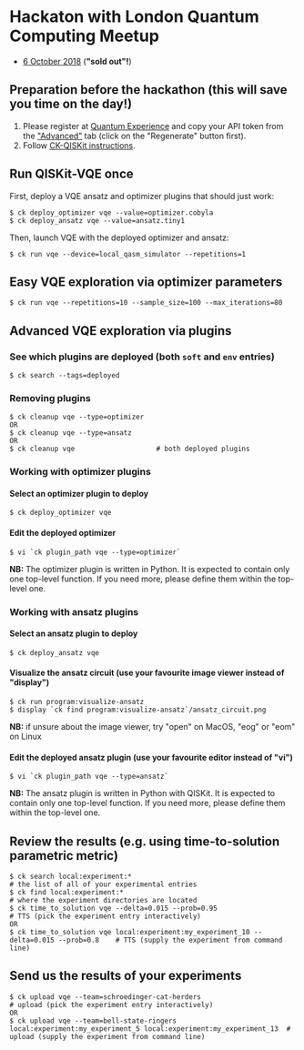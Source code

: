 # Hackaton with London Quantum Computing Meetup

* [6 October 2018](https://www.meetup.com/London-Quantum-Computing-Meetup/events/254156028/) (**"sold out"!**)

## Preparation before the hackathon (this will save you time on the day!)

1. Please register at [Quantum Experience](https://quantumexperience.ng.bluemix.net/qx/signup) and copy your API token from the ["Advanced"](https://quantumexperience.ng.bluemix.net/qx/account/advanced) tab (click on the "Regenerate" button first).
1. Follow [CK-QISKit instructions](https://github.com/ctuning/ck-qiskit).

## Run QISKit-VQE once

First, deploy a VQE ansatz and optimizer plugins that should just work:
```
$ ck deploy_optimizer vqe --value=optimizer.cobyla
$ ck deploy_ansatz vqe --value=ansatz.tiny1
```

Then, launch VQE with the deployed optimizer and ansatz:
```
$ ck run vqe --device=local_qasm_simulator --repetitions=1
```

## Easy VQE exploration via optimizer parameters
```
$ ck run vqe --repetitions=10 --sample_size=100 --max_iterations=80
```

## Advanced VQE exploration via plugins

### See which plugins are deployed (both `soft` and `env` entries)
```
$ ck search --tags=deployed
```

### Removing plugins
```
$ ck cleanup vqe --type=optimizer
OR
$ ck cleanup vqe --type=ansatz
OR
$ ck cleanup vqe                    # both deployed plugins
```

### Working with optimizer plugins

#### Select an optimizer plugin to deploy
```
$ ck deploy_optimizer vqe
```

#### Edit the deployed optimizer
```
$ vi `ck plugin_path vqe --type=optimizer`
```
**NB:** The optimizer plugin is written in Python.
It is expected to contain only one top-level function.
If you need more, please define them within the top-level one.

### Working with ansatz plugins

#### Select an ansatz plugin to deploy
```
$ ck deploy_ansatz vqe
```

#### Visualize the ansatz circuit (use your favourite image viewer instead of "display")
```
$ ck run program:visualize-ansatz
$ display `ck find program:visualize-ansatz`/ansatz_circuit.png
```
**NB:** if unsure about the image viewer, try "open" on MacOS, "eog" or "eom" on Linux

#### Edit the deployed ansatz plugin (use your favourite editor instead of "vi")
```
$ vi `ck plugin_path vqe --type=ansatz`
```
**NB:** The ansatz plugin is written in Python with QISKit.
It is expected to contain only one top-level function.
If you need more, please define them within the top-level one.

## Review the results (e.g. using time-to-solution parametric metric)
```
$ ck search local:experiment:*                                                          # the list of all of your experimental entries
$ ck find local:experiment:*                                                            # where the experiment directories are located
$ ck time_to_solution vqe --delta=0.015 --prob=0.95                                     # TTS (pick the experiment entry interactively)
OR
$ ck time_to_solution vqe local:experiment:my_experiment_10 --delta=0.015 --prob=0.8    # TTS (supply the experiment from command line)
```

## Send us the results of your experiments
```
$ ck upload vqe --team=schroedinger-cat-herders                                         # upload (pick the experiment entry interactively)
OR
$ ck upload vqe --team=bell-state-ringers local:experiment:my_experiment_5 local:experiment:my_experiment_13  # upload (supply the experiment from command line)
```
